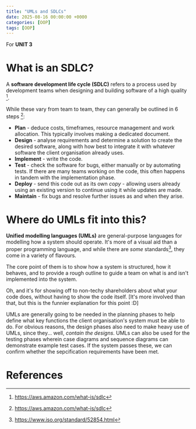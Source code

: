 ```yaml
---
title: "UMLs and SDLCs"
date: 2025-08-16 00:00:00 +0000
categories: [OOP]
tags: [OOP]
---
```


For **UNIT 3**
# What is an SDLC?

A **software development life cycle (SDLC)** refers to a process used by development teams when designing and building software of a high quality [^1]. 

While these vary from team to team, they can generally be outlined in 6 steps [^1]: 
- **Plan** - deduce costs, timeframes, resource management and work allocation. This typically involves making a dedicated document. 
- **Design** - analyse requirements and determine a solution to create the desired software, along with how best to integrate it with whatever software the client organisation already uses. 
- **Implement** - write the code. 
- **Test** - check the software for bugs, either manually or by automating tests. If there are many teams working on the code, this often happens in tandem with the implementation phase. 
- **Deploy** - send this code out as its own _copy_ - allowing users already using an existing version to continue using it while updates are made. 
- **Maintain** - fix bugs and resolve further issues as and when they arise. 

# Where do UMLs fit into this?

**Unified modelling languages (UMLs)** are general-purpose languages for modelling how a system should operate. It's more of a visual aid than a proper programming language, and while there are *some* standards[^2], they come in a variety of flavours. 

The core point of them is to show how a system is structured, how it behaves, and to provide a rough outline to guide a team on what is and isn't implemented into the system. 

Oh, and it's for showing off to non-techy shareholders about what your code does, without having to show the code itself. [It's more involved than that, but this is the funnier explanation for this point :D]

UMLs are generally going to be needed in the planning phases to help define what key functions the client organisation's system must be able to do. For obvious reasons, the design phases also need to make heavy use of UMLs, since they... well, _contain the designs_. 
UMLs can also be used for the testing phases wherein case diagrams and sequence diagrams can demonstrate example test cases. If the system passes these, we can confirm whether the sepcification requirements have been met. 

<!-- Outside of these phases, these diagrams aren't really directly involved. While they're a component of the implementation phase because they came from the previous stages, I'm not going to claim that UMLs are "applicable" at this stage of an SDLC only for the same reason that a map for a treasure -->

<!-- TODO: 
- Check TYPES of UML diagrams to deduce where to put which type in different SDLC stages
-->


# References
[^1]: https://aws.amazon.com/what-is/sdlc
[^2]: https://www.iso.org/standard/52854.html